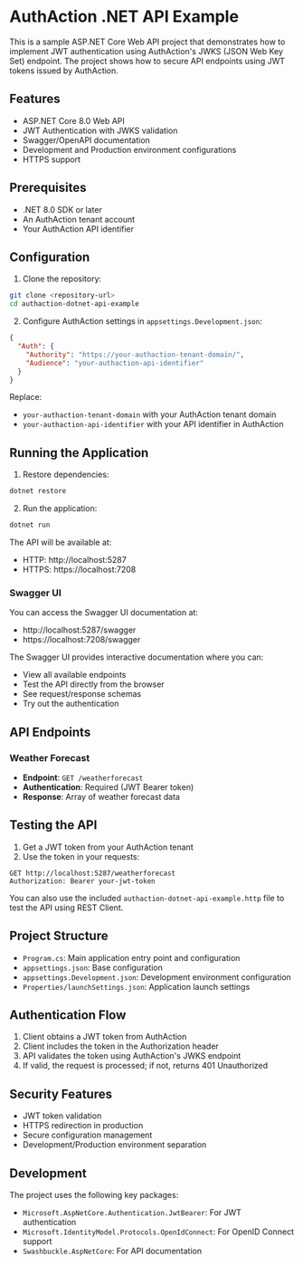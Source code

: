 # AuthAction .NET API Example

This is a sample ASP.NET Core Web API project that demonstrates how to implement JWT authentication using AuthAction's JWKS (JSON Web Key Set) endpoint. The project shows how to secure API endpoints using JWT tokens issued by AuthAction.

## Features

- ASP.NET Core 8.0 Web API
- JWT Authentication with JWKS validation
- Swagger/OpenAPI documentation
- Development and Production environment configurations
- HTTPS support

## Prerequisites

- .NET 8.0 SDK or later
- An AuthAction tenant account
- Your AuthAction API identifier

## Configuration

1. Clone the repository:

```bash
git clone <repository-url>
cd authaction-dotnet-api-example
```

2. Configure AuthAction settings in `appsettings.Development.json`:

```json
{
  "Auth": {
    "Authority": "https://your-authaction-tenant-domain/",
    "Audience": "your-authaction-api-identifier"
  }
}
```

Replace:

- `your-authaction-tenant-domain` with your AuthAction tenant domain
- `your-authaction-api-identifier` with your API identifier in AuthAction

## Running the Application

1. Restore dependencies:

```bash
dotnet restore
```

2. Run the application:

```bash
dotnet run
```

The API will be available at:

- HTTP: http://localhost:5287
- HTTPS: https://localhost:7208

### Swagger UI

You can access the Swagger UI documentation at:

- http://localhost:5287/swagger
- https://localhost:7208/swagger

The Swagger UI provides interactive documentation where you can:

- View all available endpoints
- Test the API directly from the browser
- See request/response schemas
- Try out the authentication

## API Endpoints

### Weather Forecast

- **Endpoint**: `GET /weatherforecast`
- **Authentication**: Required (JWT Bearer token)
- **Response**: Array of weather forecast data

## Testing the API

1. Get a JWT token from your AuthAction tenant
2. Use the token in your requests:

```http
GET http://localhost:5287/weatherforecast
Authorization: Bearer your-jwt-token
```

You can also use the included `authaction-dotnet-api-example.http` file to test the API using REST Client.

## Project Structure

- `Program.cs`: Main application entry point and configuration
- `appsettings.json`: Base configuration
- `appsettings.Development.json`: Development environment configuration
- `Properties/launchSettings.json`: Application launch settings

## Authentication Flow

1. Client obtains a JWT token from AuthAction
2. Client includes the token in the Authorization header
3. API validates the token using AuthAction's JWKS endpoint
4. If valid, the request is processed; if not, returns 401 Unauthorized

## Security Features

- JWT token validation
- HTTPS redirection in production
- Secure configuration management
- Development/Production environment separation

## Development

The project uses the following key packages:

- `Microsoft.AspNetCore.Authentication.JwtBearer`: For JWT authentication
- `Microsoft.IdentityModel.Protocols.OpenIdConnect`: For OpenID Connect support
- `Swashbuckle.AspNetCore`: For API documentation
